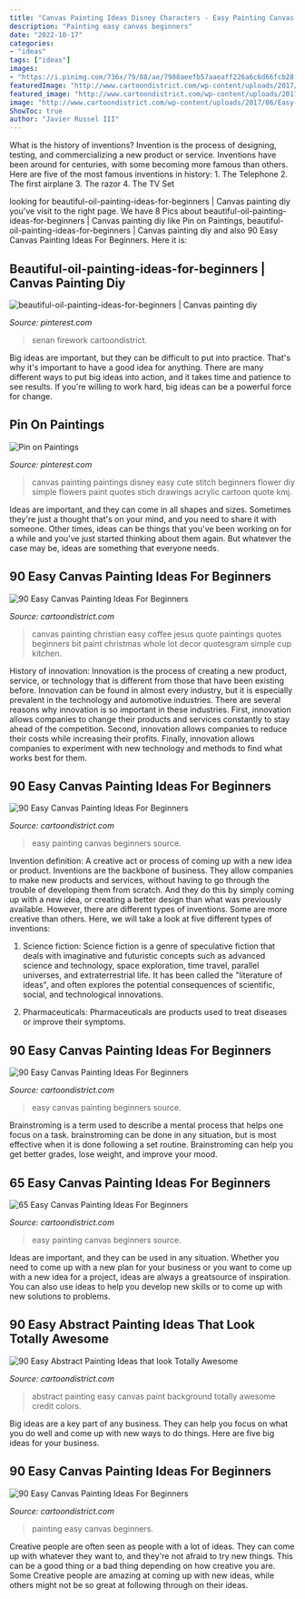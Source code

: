 ```yaml
---
title: "Canvas Painting Ideas Disney Characters - Easy Painting Canvas Beginners Source"
description: "Painting easy canvas beginners"
date: "2022-10-17"
categories:
- "ideas"
tags: ["ideas"]
images:
- "https://i.pinimg.com/736x/79/88/ae/7988aeefb57aaeaff226a6c6d66fcb28.jpg"
featuredImage: "http://www.cartoondistrict.com/wp-content/uploads/2017/05/Easy-Abstract-Painting-Ideas22.jpg"
featured_image: "http://www.cartoondistrict.com/wp-content/uploads/2017/06/Easy-Canvas-Painting-Ideas-For-Beginners41.jpg"
image: "http://www.cartoondistrict.com/wp-content/uploads/2017/06/Easy-Canvas-Painting-Ideas-For-Beginners41.jpg"
ShowToc: true
author: "Javier Russel III"
---
```



What is the history of inventions?
Invention is the process of designing, testing, and commercializing a new product or service. Inventions have been around for centuries, with some becoming more famous than others. Here are five of the most famous inventions in history: 1. The Telephone 2. The first airplane 3. The razor 4. The TV Set 
	

		
looking for beautiful-oil-painting-ideas-for-beginners | Canvas painting diy you've visit to the right page. We have 8 Pics about beautiful-oil-painting-ideas-for-beginners | Canvas painting diy like Pin on Paintings, beautiful-oil-painting-ideas-for-beginners | Canvas painting diy and also 90 Easy Canvas Painting Ideas For Beginners. Here it is:
		
    
## Beautiful-oil-painting-ideas-for-beginners | Canvas Painting Diy

<img loading=lazy src="https://i.pinimg.com/736x/1b/77/3c/1b773c5e41d0bec7da259bd6285b89b0.jpg" onerror="this.onerror=null;this.src='https://tse1.mm.bing.net/th?id=OIP.jn950GU8quTV_ANbdnAytwHaJ2&amp;pid=15.1';" alt="beautiful-oil-painting-ideas-for-beginners | Canvas painting diy">

_Source: pinterest.com_

>senan firework cartoondistrict. 

	

Big ideas are important, but they can be difficult to put into practice. That's why it's important to have a good idea for anything. There are many different ways to put big ideas into action, and it takes time and patience to see results. If you're willing to work hard, big ideas can be a powerful force for change.

    
## Pin On Paintings

<img loading=lazy src="https://i.pinimg.com/736x/79/88/ae/7988aeefb57aaeaff226a6c6d66fcb28.jpg" onerror="this.onerror=null;this.src='https://tse1.mm.bing.net/th?id=OIP.mmfejrmenEnKRB7_c3hl0gHaMW&amp;pid=15.1';" alt="Pin on Paintings">

_Source: pinterest.com_

>canvas painting paintings disney easy cute stitch beginners flower diy simple flowers paint quotes stich drawings acrylic cartoon quote kmj. 

	

Ideas are important, and they can come in all shapes and sizes. Sometimes they're just a thought that's on your mind, and you need to share it with someone. Other times, ideas can be things that you've been working on for a while and you've just started thinking about them again. But whatever the case may be, ideas are something that everyone needs.

    
## 90 Easy Canvas Painting Ideas For Beginners

<img loading=lazy src="http://www.cartoondistrict.com/wp-content/uploads/2017/06/Easy-Canvas-Painting-Ideas-For-Beginners18-1.jpg" onerror="this.onerror=null;this.src='https://tse4.mm.bing.net/th?id=OIP.Yiii7_mrYuz84EwP6aw7jwHaJ4&amp;pid=15.1';" alt="90 Easy Canvas Painting Ideas For Beginners">

_Source: cartoondistrict.com_

>canvas painting christian easy coffee jesus quote paintings quotes beginners bit paint christmas whole lot decor quotesgram simple cup kitchen. 

	

History of innovation:
Innovation is the process of creating a new product, service, or technology that is different from those that have been existing before. Innovation can be found in almost every industry, but it is especially prevalent in the technology and automotive industries. There are several reasons why innovation is so important in these industries. First, innovation allows companies to change their products and services constantly to stay ahead of the competition. Second, innovation allows companies to reduce their costs while increasing their profits. Finally, innovation allows companies to experiment with new technology and methods to find what works best for them.

    
## 90 Easy Canvas Painting Ideas For Beginners

<img loading=lazy src="http://www.cartoondistrict.com/wp-content/uploads/2017/06/Easy-Canvas-Painting-Ideas-For-Beginners12-1.jpg" onerror="this.onerror=null;this.src='https://tse1.mm.bing.net/th?id=OIP.75JHrMYTB54gmcl77lgG1AHaJ4&amp;pid=15.1';" alt="90 Easy Canvas Painting Ideas For Beginners">

_Source: cartoondistrict.com_

>easy painting canvas beginners source. 

	

Invention definition: A creative act or process of coming up with a new idea or product.
Inventions are the backbone of business. They allow companies to make new products and services, without having to go through the trouble of developing them from scratch. And they do this by simply coming up with a new idea, or creating a better design than what was previously available.
However, there are different types of inventions. Some are more creative than others. Here, we will take a look at five different types of inventions:

1) Science fiction: Science fiction is a genre of speculative fiction that deals with imaginative and futuristic concepts such as advanced science and technology, space exploration, time travel, parallel universes, and extraterrestrial life. It has been called the "literature of ideas", and often explores the potential consequences of scientific, social, and technological innovations.

2) Pharmaceuticals: Pharmaceuticals are products used to treat diseases or improve their symptoms.

    
## 90 Easy Canvas Painting Ideas For Beginners

<img loading=lazy src="http://www.cartoondistrict.com/wp-content/uploads/2017/06/Easy-Canvas-Painting-Ideas-For-Beginners11-1.jpg" onerror="this.onerror=null;this.src='https://tse4.mm.bing.net/th?id=OIP.NwC7gf8JImQJouFas_nQawHaNJ&amp;pid=15.1';" alt="90 Easy Canvas Painting Ideas For Beginners">

_Source: cartoondistrict.com_

>easy canvas painting beginners source. 

	

Brainstroming is a term used to describe a mental process that helps one focus on a task. brainstroming can be done in any situation, but is most effective when it is done following a set routine. Brainstroming can help you get better grades, lose weight, and improve your mood.

    
## 65 Easy Canvas Painting Ideas For Beginners

<img loading=lazy src="http://www.cartoondistrict.com/wp-content/uploads/2017/06/Easy-Canvas-Painting-Ideas-For-Beginners41.jpg" onerror="this.onerror=null;this.src='https://tse2.mm.bing.net/th?id=OIP.xYKX5u-7jCNMXtnRungVIAHaJ7&amp;pid=15.1';" alt="65 Easy Canvas Painting Ideas For Beginners">

_Source: cartoondistrict.com_

>easy painting canvas beginners source. 

	

Ideas are important, and they can be used in any situation. Whether you need to come up with a new plan for your business or you want to come up with a new idea for a project, ideas are always a greatsource of inspiration. You can also use ideas to help you develop new skills or to come up with new solutions to problems.

    
## 90 Easy Abstract Painting Ideas That Look Totally Awesome

<img loading=lazy src="http://www.cartoondistrict.com/wp-content/uploads/2017/05/Easy-Abstract-Painting-Ideas22.jpg" onerror="this.onerror=null;this.src='https://tse3.mm.bing.net/th?id=OIP.nfiNe_dmB6JF-zhlHkFp3QHaK1&amp;pid=15.1';" alt="90 Easy Abstract Painting Ideas that look Totally Awesome">

_Source: cartoondistrict.com_

>abstract painting easy canvas paint background totally awesome credit colors. 

	

Big ideas are a key part of any business. They can help you focus on what you do well and come up with new ways to do things. Here are five big ideas for your business.

    
## 90 Easy Canvas Painting Ideas For Beginners

<img loading=lazy src="http://www.cartoondistrict.com/wp-content/uploads/2017/06/Easy-Canvas-Painting-Ideas-For-Beginners6-1.jpg" onerror="this.onerror=null;this.src='https://tse1.mm.bing.net/th?id=OIP.VJMuFWIdLnJpljPVY42Q8AHaLI&amp;pid=15.1';" alt="90 Easy Canvas Painting Ideas For Beginners">

_Source: cartoondistrict.com_

>painting easy canvas beginners. 

	

Creative people are often seen as people with a lot of ideas. They can come up with whatever they want to, and they're not afraid to try new things. This can be a good thing or a bad thing depending on how creative you are. Some Creative people are amazing at coming up with new ideas, while others might not be so great at following through on their ideas.

